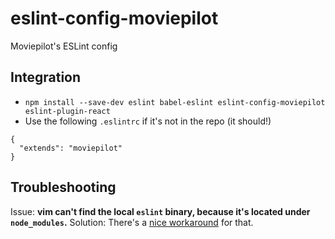 # eslint-config-moviepilot
Moviepilot's ESLint config

## Integration

- `npm install --save-dev eslint babel-eslint eslint-config-moviepilot eslint-plugin-react`
- Use the following `.eslintrc` if it's not in the repo (it should!)

```
{
  "extends": "moviepilot"
}
```

## Troubleshooting

Issue: **vim can't find the local `eslint` binary, because it's located under `node_modules`.**
Solution: There's a [nice workaround](http://blog.pixelastic.com/2015/10/05/use-local-eslint-in-syntastic/) for that.
